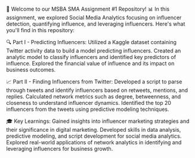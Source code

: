 🚀 Welcome to our MSBA SMA Assignment #1 Repository! 📊
In this assignment, we explored Social Media Analytics focusing on influencer detection, quantifying influence, and leveraging influencers. Here's what you'll find in this repository:

🔍 Part I - Predicting Influencers:
Utilized a Kaggle dataset containing Twitter activity data to build a model predicting influencers.
Created an analytic model to classify influencers and identified key predictors of influence.
Explored the financial value of influence and its impact on business outcomes.

📈 Part II - Finding Influencers from Twitter:
Developed a script to parse through tweets and identify influencers based on retweets, mentions, and replies.
Calculated network metrics such as degree, betweenness, and closeness to understand influencer dynamics.
Identified the top 20 influencers from the tweets using predictive modeling techniques.

🎓 Key Learnings:
Gained insights into influencer marketing strategies and their significance in digital marketing.
Developed skills in data analysis, predictive modeling, and script development for social media analytics.
Explored real-world applications of network analytics in identifying and leveraging influencers for business growth.
